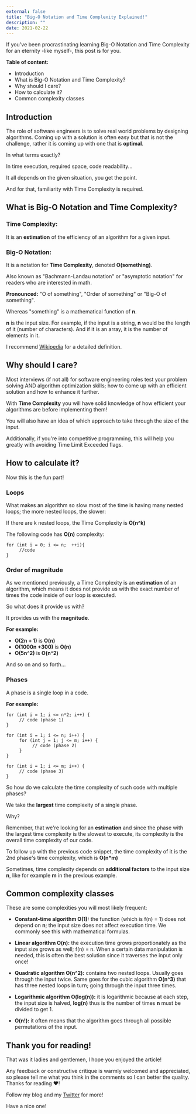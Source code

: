 ```yaml
---
external: false
title: "Big-O Notation and Time Complexity Explained!"
description: ""
date: 2021-02-22
---
```


If you've been procrastinating learning Big-O Notation and Time Complexity for an eternity -like myself-, this post is for you.

**Table of content:**

- Introduction
- What is Big-O Notation and Time Complexity?
- Why should I care?
- How to calculate it?
- Common complexity classes

## Introduction

The role of software engineers is to solve real world problems by designing algorithms. Coming up with a solution is often easy but that is not the challenge, rather it is coming up with one that is **optimal**.

In what terms exactly?

In time execution, required space, code readability...

It all depends on the given situation, you get the point.

And for that, familiarity with Time Complexity is required.

## What is Big-O Notation and Time Complexity?
 
### Time Complexity:

It is an **estimation** of the efficiency of an algorithm for a given input.

### Big-O Notation:

It is a notation for **Time Complexity**, denoted **O(something)**. 

Also known as "Bachmann-Landau notation" or "asymptotic notation" for readers who are interested in math.

**Pronounced:** "O of something", "Order of something" or "Big-O of something".

Whereas "something" is a mathematical function of **n**.

**n** is the input size. For example, if the input is a string, **n** would be the length of it (number of characters). And if it is an array, it is the number of elements in it.

I recommend  [Wikipedia](https://en.wikipedia.org/wiki/Bachmann-Landau_notation) for a detailed definition.


## Why should I care?

Most interviews (if not all) for software engineering roles test your problem solving AND algorithm optimization skills; how to come up with an efficient solution and how to enhance it further.

With **Time Complexity** you will have solid knowledge of how efficient your algorithms are before implementing them!

You will also have an idea of which approach to take through the size of the input.

Additionally, if you're into competitive programming, this will help you greatly with avoiding Time Limit Exceeded flags.


## How to calculate it?

Now this is the fun part!

### Loops

What makes an algorithm so slow most of the time is having many nested loops; the more nested loops, the slower:

If there are k nested loops, the Time Complexity is **O(n^k)**

The following code has **O(n)** complexity:

```
for (int i = 0; i <= n;  ++i){
     //code
}
``` 

### Order of magnitude

As we mentioned previously, a Time Complexity is an **estimation** of an algorithm, which means it does not provide us with the exact number of times the code inside of our loop is executed.

So what does it provide us with?

It provides us with the **magnitude**.

**For example:**

- **O(2n + 1)** is **O(n)**
- **O(1000n +300)** is **O(n)**
- **O(5n^2)** is **O(n^2)**

And so on and so forth...

### Phases

A phase is a single loop in a code.

**For example:**

```
for (int i = 1; i <= n*2; i++) {
     // code (phase 1)
}

for (int i = 1; i <= n; i++) {
     for (int j = 1; j <= m; i++) {
          // code (phase 2)
     }
}

for (int i = 1; i <= m; i++) {
     // code (phase 3)
}
``` 

So how do we calculate the time complexity of such code with multiple phases?

We take the **largest** time complexity of a single phase.

Why?

Remember, that we're looking for an **estimation** and since the phase with the largest time complexity is the slowest to execute, its complexity is the overall time complexity of our code.

To follow up with the previous code snippet, the time complexity of it is the 2nd phase's time complexity, which is **O(n*m)**

Sometimes, time complexity depends on **additional factors** to the input size **n**, like for example **m** in the previous example.

## Common complexity classes

These are some complexities you will most likely frequent:

- **Constant-time algorithm O(1):** the function (which is f(n) = 1) does not depend on **n**; the input size does not affect execution time. We commonly see this with mathematical formulas.

- **Linear algorithm O(n):** the execution time grows proportionately as the input size grows as well; f(n) = n. When a certain data manipulation is needed, this is often the best solution since it traverses the input only once!

- **Quadratic algorithm O(n^2):** contains two nested loops. Usually goes through the input twice. Same goes for the cubic algorithm **O(n^3)** that has three nested loops in turn; going through the input three times.

- **Logarithmic algorithm O(log(n)):** it is logarithmic because at each step, the input size is halved, **log(n)** thus is the number of times **n** must be divided to get 1.

- **O(n!):** it often means that the algorithm goes through all possible permutations of the input.



## Thank you for reading!

That was it ladies and gentlemen, I hope you enjoyed the article!

Any feedback or constructive critique is warmly welcomed and appreciated, so please tell me what you think in the comments so I can better the quality. Thanks for reading ❤️!

Follow my blog and my [Twitter](https://twitter.com/yamanidev) for more!

Have a nice one!





